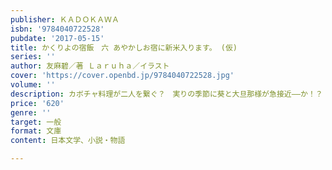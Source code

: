 ```yaml
---
publisher: ＫＡＤＯＫＡＷＡ
isbn: '9784040722528'
pubdate: '2017-05-15'
title: かくりよの宿飯　六 あやかしお宿に新米入ります。 (仮)
series: ''
author: 友麻碧／著 Ｌａｒｕｈａ／イラスト
cover: 'https://cover.openbd.jp/9784040722528.jpg'
volume: ''
description: カボチャ料理が二人を繋ぐ？　実りの季節に葵と大旦那様が急接近――か！？
price: '620'
genre: ''
target: 一般
format: 文庫
content: 日本文学、小説・物語

---
```

